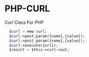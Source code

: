 # PHP-CURL
Curl Class For PHP

````php
  $curl	= new curl;
  $curl->post_param({name},{value});
  $curl->post_param({name},{value});
  $curl->execute({url});
  $result = $this->curl->out;
````
